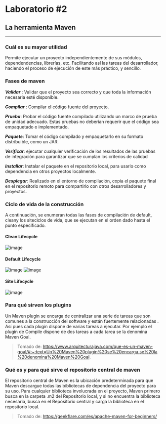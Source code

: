 # Laboratorio #2
## La herramienta Maven
-------------------------------

### Cuál es su mayor utilidad

Permite ejecutar un proyecto independientemente de sus módulos, dependendencias, librerías, etc. Facilitando así las tareas del desarrollador, haciendo el proceso de ejecución de este más práctico, y sencillo.

### Fases de maven

_**Validar**_ : Validar que el proyecto sea correcto y que toda la información necesaria esté disponible.

_**Compilar**_ : Compilar el código fuente del proyecto.

_**Prueba**_: Probar el código fuente compilado utilizando un marco de prueba de unidad adecuado. Estas pruebas no deberían requerir que el código sea empaquetado o implementado.

_**Paquete**_: Tomar el código compilado y empaquetarlo en su formato distribuible, como un JAR.

_**Verificar**_: ejecutar cualquier verificación de los resultados de las pruebas de integración para garantizar que se cumplan los criterios de calidad

_**Installar**_: Instalar el paquete en el repositorio local, para usarlo como dependencia en otros proyectos localmente.

_**Desplegar**_: Realizado en el entorno de compilación, copia el paquete final en el repositorio remoto para compartirlo con otros desarrolladores y proyectos.

### Ciclo de vida de la construcción

A continuación, se enumeran todas las fases de compilación de default, cleany los siteciclos de vida, que se ejecutan en el orden dado hasta el punto especificado.

#### Clean Lifecycle

![image](https://user-images.githubusercontent.com/25957863/151661924-3e63cc25-11c2-4b19-b238-c430438c7008.png)

#### Default Lifecycle

![image](https://user-images.githubusercontent.com/25957863/151662046-de33d286-6ba9-490d-b3bf-77be6516204f.png)
![image](https://user-images.githubusercontent.com/25957863/151662055-db28f25e-dd42-4ab4-9100-5413306409a4.png)

#### Site Lifecycle

![image](https://user-images.githubusercontent.com/25957863/151662093-c8606ead-2969-4d36-bd77-ff23e7c71e73.png)

### Para qué sirven los plugins

Un Maven plugin se encarga de centralizar una serie de tareas que son comunes a la construcción del software y están fuertemente relacionadas . Así pues cada plugin dispone de varias tareas a ejecutar. Por ejemplo el plugin de Compile dispone de dos tareas a cada tarea se la denomina Maven Goal.

>Tomado de: https://www.arquitecturajava.com/que-es-un-maven-goal/#:~:text=Un%20Maven%20plugin%20se%20encarga,se%20la%20denomina%20Maven%20Goal.

### Qué es y para qué sirve el repositorio central de maven

El repositorio central de Maven es la ubicación predeterminada para que Maven descargue todas las bibliotecas de dependencia del proyecto para su uso. Para cualquier biblioteca involucrada en el proyecto, Maven primero busca en la carpeta .m2 del Repositorio local, y si no encuentra la biblioteca necesaria, busca en el Repositorio central y carga la biblioteca en el repositorio local.

>Tomado de: https://geekflare.com/es/apache-maven-for-beginners/

##
